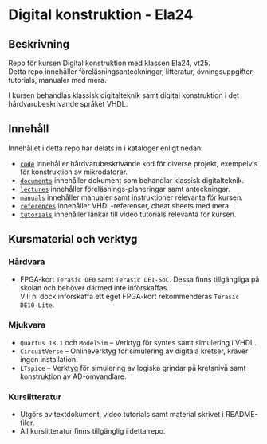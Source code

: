 # Digital konstruktion - Ela24

## Beskrivning
Repo för kursen Digital konstruktion med klassen Ela24, vt25.  
Detta repo innehåller föreläsningsanteckningar, litteratur, övningsuppgifter, tutorials, manualer med mera.

I kursen behandlas klassisk digitalteknik samt digital konstruktion i det hårdvarubeskrivande språket VHDL.

## Innehåll

Innehållet i detta repo har delats in i kataloger enligt nedan:
* [`code`](./code/) innehåller hårdvarubeskrivande kod för diverse projekt, exempelvis för konstruktion av mikrodatorer.
* [`documents`](./documents/) innehåller dokument som behandlar klassisk digitalteknik.
* [`lectures`](./lectures/) innehåller föreläsnings-planeringar samt anteckningar.
* [`manuals`](./manuals/) innehåller manualer samt instruktioner relevanta för kursen.
* [`references`](./references/) innehåller VHDL-referenser, cheat sheets med mera.
* [`tutorials`](./tutorials/) innehåller länkar till video tutorials relevanta för kursen.

## Kursmaterial och verktyg

### Hårdvara
* FPGA-kort `Terasic DE0` samt `Terasic DE1-SoC`. Dessa finns tillgängliga på skolan och behöver därmed inte införskaffas.  
Vill ni dock införskaffa ett eget FPGA-kort rekommenderas `Terasic DE10-Lite`.

### Mjukvara
* `Quartus 18.1` och `ModelSim` – Verktyg för syntes samt simulering i VHDL.
* `CircuitVerse` – Onlineverktyg för simulering av digitala kretser, kräver ingen installation.
* `LTspice` – Verktyg för simulering av logiska grindar på kretsnivå samt konstruktion av AD-omvandlare.

### Kurslitteratur
* Utgörs av textdokument, video tutorials samt material skrivet i README-filer.
* All kurslitteratur finns tillgänglig i detta repo.